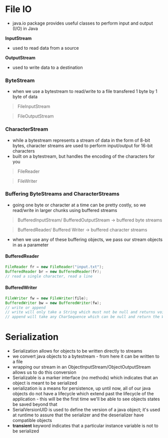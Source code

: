 # File IO
- java.io package provides useful classes to perform input and output (I/O) in Java

**InputStream**
- used to read data from a source

**OutputStream**
- used to write data to a destination

### ByteStream
- when we use a bytestream to read/write to a file transfered 1 byte by 1 byte of data

> FileInputStream

> FileOutputStream

### CharacterStream
- while a bytestream represents a stream of data in the form of 8-bit bytes, character streams are used to perform input/output for 16-bit characters
- built on a bytestream, but handles the encoding of the characters for you 

> FileReader

> FileWriter

### Buffering ByteStreams and CharacterStreams
- going one byte or character at a time can be pretty costly, so we read/write in larger chunks using buffered streams

> BufferedInputStream/ BufferedOutputStream -> buffered byte streams

> BufferedReader/ Buffered Writer -> buffered character streams

- when we use any of these buffering objects, we pass our stream objects in as a parameter

#### BufferedReader
```java
FileReader fr = new FileReader("input.txt");
BufferedReader br = new BufferedReader(fr);
// read a single character, read a line
```

#### BufferedWriter
```java
FileWriter fw = new FileWriter(file);
BufferedWriter bw = new BufferedWriter(fw);
// write or append 
// write will only take a String which must not be null and returns void
// append will take any CharSequence which can be null and return the Writer so it can be chained.
```

# Serialization
- Serialization allows for objects to be written directly to streams 
- we convert java objects to a bytestream - from here it can be written to a file
- wrapping our stream in an ObjectInputStream/ObjectOutputStream allows us to do this conversion
- Serializable is a marker interface (no methods) which indicates that an object is meant to be serialized 
- serialization is a means for persistence, up until now, all of our java objects do not have a lifecycle which extend past the lifecycle of the application - this will be the first time we'll be able to see objects states be saved beyond that
- SerialVersionUID is used to define the version of a java object; it's used at runtime to assure that the serializer and the deserializer have compatible objects  
- **transient** keyword indicates that a particular instance variable is not to be serialized

